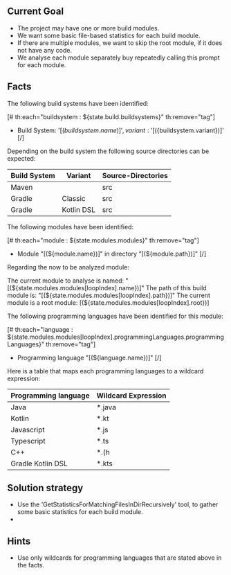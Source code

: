 ## Current Goal

* The project may have one or more build modules.
* We want some basic file-based statistics for each build module.
* If there are multiple modules, we want to skip the root module, if it does not have any code.
* We analyse each module separately buy repeatedly calling this prompt for each module.

## Facts

The following build systems have been identified:

[# th:each="buildsystem : ${state.build.buildsystems}" th:remove="tag"]
* Build System: '[(${buildsystem.name})]', variant: '[(${buildsystem.variant})]'
[/]

Depending on the build system the following source directories can be expected:

|Build System |Variant     | Source-Directories |
|-------------|------------|--------------------|
|Maven        |            | src                |
|Gradle       | Classic    | src                |
|Gradle       | Kotlin DSL | src                |

The following modules have been identified:

[# th:each="module : ${state.modules.modules}" th:remove="tag"]
* Module "[(${module.name})]" in directory "[(${module.path})]"
[/]

Regarding the now to be analyzed module:

The current module to analyse is named: "[(${state.modules.modules[loopIndex].name})]"
The path of this build module is: "[(${state.modules.modules[loopIndex].path})]"
The current module is a root module: [(${state.modules.modules[loopIndex].root})]

The following programming languages have been identified for this module:

[# th:each="language : ${state.modules.modules[loopIndex].programmingLanguages.programmingLanguages}" th:remove="tag"]
* Programming language "[(${language.name})]"
[/]

Here is a table that maps each programming languages to a wildcard expression:

| Programming language | Wildcard Expression |
|----------------------|---------------------|
| Java                 | *.java              |
| Kotlin               | *.kt                |
| Javascript           | *.js                |
| Typescript           | *.ts                |
| C++                  | *.(h|hpp|cpp|cc)    |
| Gradle Kotlin DSL    | *.kts               |

## Solution strategy

* Use the 'GetStatisticsForMatchingFilesInDirRecursively' tool, to gather some basic statistics for each build module.
* 
## Hints

* Use only wildcards for programming languages that are stated above in the facts.
